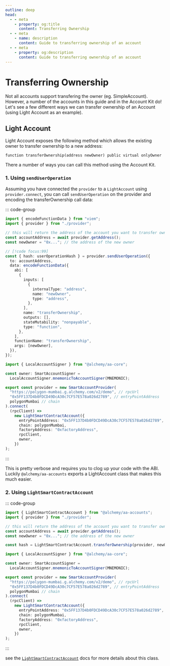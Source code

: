 ```yaml
---
outline: deep
head:
  - - meta
    - property: og:title
      content: Transferring Ownership
  - - meta
    - name: description
      content: Guide to transferring ownership of an account
  - - meta
    - property: og:description
      content: Guide to transferring ownership of an account
---
```


# Transferring Ownership

Not all accounts support transfering the owner (eg. SimpleAccount). However, a number of the accounts in this guide and in the Account Kit do! Let's see a few different ways we can transfer ownership of an Account (using Light Account as an example).

## Light Account

Light Account exposes the following method which allows the existing owner to transfer ownership to a new address:

```solidity
function transferOwnership(address newOwner) public virtual onlyOwner
```

There a number of ways you can call this method using the Account Kit.

### 1. Using `sendUserOperation`

Assuming you have connected the `provider` to a `LightAccount` using `provider.connect`, you can call `sendUserOperation` on the provider and encoding the transferOwnership call data:

::: code-group

```ts [example.ts]
import { encodeFunctionData } from "viem";
import { provider } from "./provider";

// this will return the address of the account you want to transfer ownerhip of
const accountAddress = await provider.getAddress();
const newOwner = "0x..."; // the address of the new owner

// [!code focus:99]
const { hash: userOperationHash } = provider.sendUserOperation({
  to: accountAddress,
  data: encodeFunctionData({
    abi: [
      {
        inputs: [
          {
            internalType: "address",
            name: "newOwner",
            type: "address",
          },
        ],
        name: "transferOwnership",
        outputs: [],
        stateMutability: "nonpayable",
        type: "function",
      },
    ],
    functionName: "transferOwnership",
    args: [newOwner],
  }),
});
```

```ts [provider.ts]
import { LocalAccountSigner } from "@alchemy/aa-core";

const owner: SmartAccountSigner =
  LocalAccountSigner.mnemonicToAccountSigner(MNEMONIC);

export const provider = new SmartAccountProvider(
  "https://polygon-mumbai.g.alchemy.com/v2/demo", // rpcUrl
  "0x5FF137D4b0FDCD49DcA30c7CF57E578a026d2789", // entryPointAddress
  polygonMumbai // chain
).connect(
  (rpcClient) =>
    new LightSmartContractAccount({
      entryPointAddress: "0x5FF137D4b0FDCD49DcA30c7CF57E578a026d2789",
      chain: polygonMumbai,
      factoryAddress: "0xfactoryAddress",
      rpcClient,
      owner,
    })
);
```

:::

This is pretty verbose and requires you to clog up your code with the ABI. Luckily `@alchemy/aa-accounts` exports a LightAccount class that makes this much easier.

### 2. Using `LightSmartContractAccount`

::: code-group

```ts [example.ts]
import { LightSmartContractAccount } from "@alchemy/aa-accounts";
import { provider } from "./provider";

// this will return the address of the account you want to transfer ownerhip of
const accountAddress = await provider.getAddress();
const newOwner = "0x..."; // the address of the new owner

const hash = LightSmartContractAccount.transferOwnership(provider, newOwner); // [!code focus:99]
```

```ts [provider.ts]
import { LocalAccountSigner } from "@alchemy/aa-core";

const owner: SmartAccountSigner =
  LocalAccountSigner.mnemonicToAccountSigner(MNEMONIC);

export const provider = new SmartAccountProvider(
  "https://polygon-mumbai.g.alchemy.com/v2/demo", // rpcUrl
  "0x5FF137D4b0FDCD49DcA30c7CF57E578a026d2789", // entryPointAddress
  polygonMumbai // chain
).connect(
  (rpcClient) =>
    new LightSmartContractAccount({
      entryPointAddress: "0x5FF137D4b0FDCD49DcA30c7CF57E578a026d2789",
      chain: polygonMumbai,
      factoryAddress: "0xfactoryAddress",
      rpcClient,
      owner,
    })
);
```

:::

see the [`LightSmartContractAccount`](/packages/aa-accounts/light-account) docs for more details about this class.
